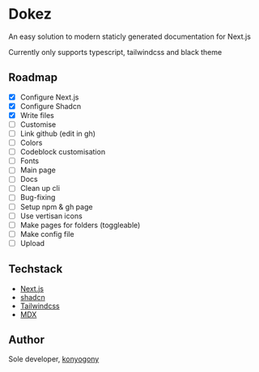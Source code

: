 # Dokez

An easy solution to modern staticly generated documentation for Next.js

Currently only supports typescript, tailwindcss and black theme

## Roadmap

-   [x] Configure Next.js
-   [x] Configure Shadcn
-   [x] Write files
-   [ ] Customise
-   [ ] Link github (edit in gh)
-   [ ] Colors
-   [ ] Codeblock customisation
-   [ ] Fonts
-   [ ] Main page
-   [ ] Docs
-   [ ] Clean up cli
-   [ ] Bug-fixing
-   [ ] Setup npm & gh page
-   [ ] Use vertisan icons
-   [ ] Make pages for folders (toggleable)
-   [ ] Make config file
-   [ ] Upload

## Techstack

-   [Next.js](https://nextjs.org/)
-   [shadcn](https://ui.shadcn.com/)
-   [Tailwindcss](https://tailwindcss.com/)
-   [MDX](https://mdxjs.com/)

## Author

Sole developer, [konyogony](https://github.com/konyogony)
